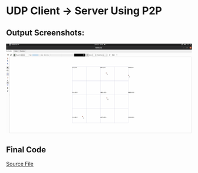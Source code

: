 # UDP Client -> Server Using P2P

## Output Screenshots:
![Alt Text](csma.gif)

## Final Code
[Source File](prog2.cc)

